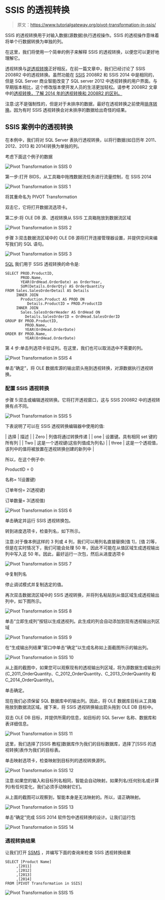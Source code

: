 # SSIS 的透视转换

> 原文：<https://www.tutorialgateway.org/pivot-transformation-in-ssis/>

SSIS 的透视转换用于对输入数据(源数据)执行透视操作。SSIS 的透视操作意味着将单个行数据转换为单独的列。

在这里，我们将使用一个简单的例子来解释 SSIS 的透视转换，以便您可以更好地理解它。

透视转换与[逆透视转换](https://www.tutorialgateway.org/unpivot-transformation-in-ssis/)正好相反。在前一篇文章中，我们已经讨论了 SSIS 2008R2 中的透视转换。虽然功能在 [SSIS](https://www.tutorialgateway.org/ssis/) 2008R2 和 SSIS 2014 中是相同的，但是 SQL Server 商业智能改变了 SQL server 2012 中透视转换的用户界面。与早期版本相比，这个修改版本使开发人员的生活更加轻松。请参考 2008R2 文章中的[透视转换，了解 2014 年的透视转换和 2008R2 的区别。](https://www.tutorialgateway.org/pivot-transformation-in-ssis-2008r2/)

注意:这不是强制性的，但是对于未排序的数据，最好在透视转换之前使用[排序转换](https://www.tutorialgateway.org/sort-transformation-in-ssis/)。因为有时 SSIS 透视转换会对未排序的数据给出奇怪的结果。

## SSIS 案例中的透视转换

在本例中，我们将对 SQL Server 表执行透视转换，以将行数据(如日历年 2011、2012、2013 和 2014)转换为单独的列。

考虑下面这个例子的数据

![Pivot Transformation in SSIS 0](img/039d5be039f6137a5d2bc9a8b17af390.png)

第一步:打开 BIDS，从工具箱中拖拽数据流任务进行流量控制，在 SSIS 2014

![Pivot Transformation in SSIS 1](img/82d0157d3684a161ea303ba449f7115e.png)

将其重命名为 PIVOT Transformation

双击它，它将打开数据流选项卡。

第二步:将 OLE DB 源、透视转换从 SSIS 工具箱拖放到数据流区域

![Pivot Transformation in SSIS 2](img/9de1f5c5d3d256109040c13e68f84981.png)

步骤 3:双击数据流区域中的 OLE DB 源将打开连接管理器设置，并提供空间来编写我们的 SQL 语句。

![Pivot Transformation in SSIS 3](img/cd9f184188df1b3d12d8d621835e357c.png)

[SQL](https://www.tutorialgateway.org/sql/) 我们用于 SSIS 透视转换的命令是:

```
SELECT PROD.ProductID,
       PROD.Name,
       YEAR(OrdHead.OrderDate) as OrderYear,
       SUM(Details.OrderQty) AS OrderQuantity
FROM Sales.SalesOrderDetail AS Details
     INNER JOIN
       Production.Product AS PROD ON
          Details.ProductID = PROD.ProductID
     INNER JOIN 
       Sales.SalesOrderHeader AS OrdHead ON
         Details.SalesOrderID = OrdHead.SalesOrderID
GROUP BY PROD.ProductID,
         PROD.Name,
         YEAR(OrdHead.OrderDate)
ORDER BY PROD.Name, 
         YEAR(OrdHead.OrderDate)
```

第 4 步:单击列选项卡验证列。在这里，我们也可以取消选中不需要的列。

![Pivot Transformation in SSIS 4](img/2b31cec99247990955e504a0252ff648.png)

单击“确定”，将 OLE 数据库源的输出箭头拖到透视转换，对源数据执行透视转换。

### 配置 SSIS 透视转换

步骤 5:双击或编辑透视转换。它将打开透视窗口，这与 SSIS 2008R2 中的透视转换有点不同。

![Pivot Transformation in SSIS 5](img/1871119d13d4caa5a71cd3565ad70c97.png)

下表说明了可以在 SSIS 透视转换编辑器中使用的值:

| 选择 | 描述 |
| Zero | 列值将通过转换传递 |
| one | 设置键。具有相同 set 键的所有列 |
| Two | 这是一个透视键(这些列值成为列名) |
| three | 这是一个透视值，该列中的值将被放置在透视转换创建的新列中 |

所以，在这个例子中:

ProductID = 0

名称= 1(设置键)

订单年份= 2(透视键)

订单数量= 3(透视值)

![Pivot Transformation in SSIS 6](img/f66edc03b01a78253aab6804fd7f1fcb.png)

单击确定并运行 SSIS 透视转换包。

转到进度选项卡，检查列名，如下所示。

注意:对于像本例这样的 3 列或 4 列，我们可以用列名直接替换[值 1]，[值 2]等，但是在实时情况下，我们可能会处理 50 年，因此不可能在从值区域生成透视输出列中写入这 50 年。因此，最好运行一次包，然后从进度选项卡

![Pivot Transformation in SSIS 7](img/a48b3a75cabaa24c8111210b2db9e00b.png)

中复制列名

停止调试模式并复制选定的值。

再次双击数据流区域中的 SSIS 透视转换，并将列名粘贴到从值区域生成透视输出列中，如下图所示。

![Pivot Transformation in SSIS 8](img/7184a5b8c169b42641c98ba649cbef18.png)

单击“立即生成列”按钮以生成透视列。此生成的列会自动添加到现有透视输出列区域

![Pivot Transformation in SSIS 9](img/a7203d64095645b07600a2552b7d4f2e.png)

在“生成输出列结果”窗口中单击“确定”以生成名称如上面截图所示的输出列。

![Pivot Transformation in SSIS 10](img/3fd54ef6b6d4044e9646301a1a98119c.png)

从上面的截图中，如果您可以观察现有的透视输出列区域，将为源数据生成输出列(C_2011_OrderQuantity、C_2012_OrderQuantity、C_2013_OrderQuantity 和 C_2014_OrderQuantity)。

单击确定。

现在我们必须保留 SQL 数据库中的输出列。因此，将 OLE 数据库目标从工具箱拖放到数据流区域。接下来，将 SSIS 透视转换输出箭头拖到 OLE DB 目标中。

双击 OLE DB 目标，并提供所需的信息，如目标的 SQL Server 名称、数据库和表详细信息。

![Pivot Transformation in SSIS 11](img/bc03c29437e266cbef84a8e69176e9d7.png)

这里，我们选择了[SSIS 教程]数据库作为我们的目标数据库，选择了[SSIS 的透视转换]表作为我们的目标表。

单击映射选项卡，检查映射到目标列的透视转换源列。

![Pivot Transformation in SSIS 12](img/c302a3db89c2f8a4dbfd7ad0759885cc.png)

注意:如果您的输入和目标列名相同，智能会自动映射。如果列名(任何别名或计算列)有任何变化，我们必须手动映射它们。

从上面的截图可以观察到，智能本身是无法映射的。所以，请正确映射。

![Pivot Transformation in SSIS 13](img/de9967297b6b641305d620ed6b8d6e89.png)

单击“确定”完成 SSIS 2014 软件包中透视转换的设计。让我们运行包

![Pivot Transformation in SSIS 14](img/7e158ab95d2565fc04b1742a31490e0a.png)

### 透视转换结果

让我们打开 [SSMS](https://www.tutorialgateway.org/sql/) ，并编写下面的查询来检查 SSIS 透视转换结果

```
SELECT [Product Name]
     ,[2011]
     ,[2012]
     ,[2013]
     ,[2014]
FROM [PIVOT Transformation in SSIS]
```

![Pivot Transformation in SSIS 15](img/dd7a2660e40f6fcd9801fbd9623ca3cf.png)